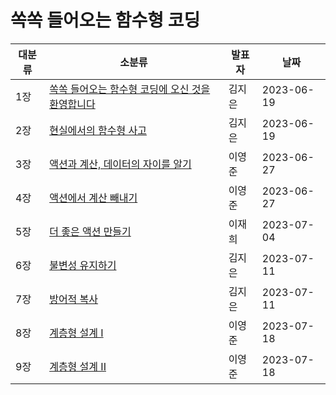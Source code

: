 # 쏙쏙 들어오는 함수형 코딩

| 대분류 | 소분류                                                              | 발표자 | 날짜       |
| ------ | ------------------------------------------------------------------- | ------ | ---------- |
| 1장    | [쏙쏙 들어오는 함수형 코딩에 오신 것을 환영합니다](Chapter%2001.md) | 김지은 | 2023-06-19 |
| 2장    | [현실에서의 함수형 사고](Chapter%2002.md)                           | 김지은 | 2023-06-19 |
| 3장    | [액션과 계산, 데이터의 자이를 알기](Chapter%2003.md)                | 이영준 | 2023-06-27 |
| 4장    | [액션에서 계산 빼내기](Chapter%2004.md)                             | 이영준 | 2023-06-27 |
| 5장    | [더 좋은 액션 만들기](Chapter%2005.md)                              | 이재희 | 2023-07-04 |
| 6장    | [불변성 유지하기](Chapter%2006.md)                                  | 김지은 | 2023-07-11 |
| 7장    | [방어적 복사](Chapter%2007.md)                                      | 김지은 | 2023-07-11 |
| 8장    | [계층형 설계 I](Chapter%2008.md)                                    | 이영준 | 2023-07-18 |
| 9장    | [계층형 설계 II](Chapter%2009.md)                                   | 이영준 | 2023-07-18  |
